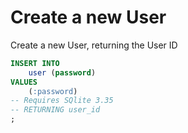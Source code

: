 # Create a new User

Create a new User, returning the User ID

```sql
INSERT INTO
    user (password)
VALUES
    (:password)
-- Requires SQlite 3.35
-- RETURNING user_id
;
```
